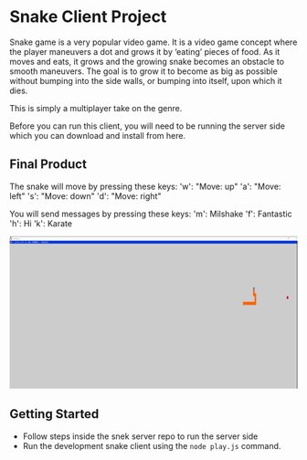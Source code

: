 # Snake Client Project

Snake game is a very popular video game. It is a video game concept where the player maneuvers a dot and grows it by ‘eating’ pieces of food. As it moves and eats, it grows and the growing snake becomes an obstacle to smooth maneuvers. The goal is to grow it to become as big as possible without bumping into the side walls, or bumping into itself, upon which it dies.

This is simply a multiplayer take on the genre.

Before you can run this client, you will need to be running the server side which you can download and install from here. 

## Final Product
The snake will move by pressing these keys:
'w': "Move: up"
'a': "Move: left"
's': "Move: down"
'd': "Move: right"

You will send messages by pressing these keys:
'm': Milshake
'f': Fantastic
'h': Hi
'k': Karate

![Snake is hungry!](https://github.com/ive-m/snake-client/blob/master/snake.png)

## Getting Started

- Follow steps inside the snek server repo to run the server side
- Run the development snake client using the `node play.js` command.
